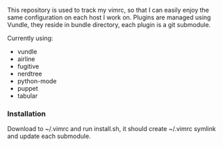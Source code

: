 This repository is used to track my vimrc, so that I can easily enjoy the same
configuration on each host I work on. Plugins are managed using Vundle, they
reside in bundle directory, each plugin is a git submodule.

Currently using:
- vundle
- airline
- fugitive
- nerdtree
- python-mode
- puppet
- tabular

### Installation
Download to ~/.vimrc and run install.sh, it should create ~/.vimrc symlink
and update each submodule.
